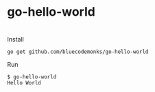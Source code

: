 # go-hello-world
#
Install

```
go get github.com/bluecodemonks/go-hello-world
```

Run

```
$ go-hello-world
Hello World
```
